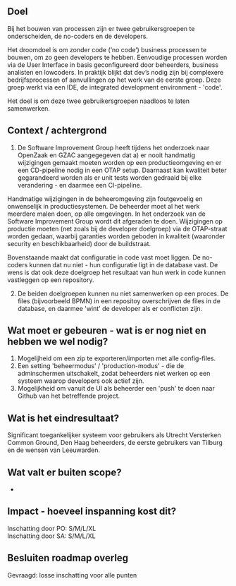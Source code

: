 ## Doel

Bij het bouwen van processen zijn er twee gebruikersgroepen te onderscheiden, de no-coders en de developers.

Het droomdoel is om zonder code (‘no code’) business processen te bouwen, om zo geen developers te hebben. Eenvoudige processen worden via de User Interface in basis geconfigureerd door beheerders, business analisten en lowcoders. In praktijk blijkt dat dev’s nodig zijn bij complexere bedrijfsprocessen of aanvullingen op het werk van de eerste groep. Deze groep werkt via een IDE, de integrated development environment - 'code'. 

Het doel is om deze twee gebruikersgroepen naadloos te laten samenwerken.  

## Context / achtergrond

1. De Software Improvement Group heeft tijdens het onderzoek naar OpenZaak en GZAC aangegegeven dat a) er nooit handmatig wijzigingen gemaakt moeten worden op een productieomgeving en er een CD-pipeline nodig in een OTAP setup. Daarnaast kan kwaliteit beter gegarandeerd worden als er unit tests worden gedraaid bij elke verandering - en daarmee een CI-pipeline. 

Handmatige wijzigingen in de beheeromgeving zijn foutgevoelig en onwenselijk in productiesystemen. De beheerder moet al het werk meerdere malen doen, op alle omgevingen. In het onderzoek van de Software Improvement Group wordt dit afgeraden te doen. Wijzigingen op productie moeten (net zoals bij de developer doelgroep) via de OTAP-straat worden gedaan, waarbij garanties worden geboden in kwaliteit (waaronder security en beschikbaarheid) door de buildstraat. 

Bovenstaande maakt dat configuratie in code vast moet liggen. De no-coders kunnen dat nu niet - hun configuratie ligt in de database vast. De wens is dat ook deze doelgroep het resultaat van hun werk in code kunnen vastleggen op een repository. 

2. De beiden doelgroepen kunnen nu niet samenwerken op een proces. De files (bijvoorbeeld BPMN) in een repositoy overschrijven de files in de database, en daarmee 'wint' de developer als er conflicten zijn. 

## Wat moet er gebeuren - wat is er nog niet en hebben we wel nodig?
1. Mogelijheid om een zip te exporteren/importen met alle config-files. 
2. Een setting 'beheermodus' / 'production-modus' - die de adminschermen uitschakelt, zodat beheerders niet werken op een systeem waarop developers ook actief zijn.
3. Mogelijkheid om vanuit de UI als beheerder een 'push' te doen naar Github van het betreffende project. 


## Wat is het eindresultaat?

Significant toegankelijker systeem voor gebruikers als Utrecht Versterken Common Ground, Den Haag beheerders, de eerste gebruikers van Tilburg en de wensen van Leeuwarden. 

## Wat valt er buiten scope?

- 

## Impact - hoeveel inspanning kost dit? 
Inschatting door PO: S/M/L/XL  
Inschatting door SA: S/M/L/XL  

## Besluiten roadmap overleg
Gevraagd: losse inschatting voor alle punten
